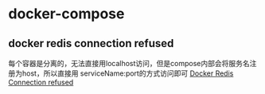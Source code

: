 # docker-compose

## docker redis connection refused
每个容器是分离的，无法直接用localhost访问，但是compose内部会将服务名注册为host，所以直接用 serviceName:port的方式访问即可
[Docker Redis Connection refused](https://stackoverflow.com/questions/42360356/docker-redis-connection-refused)